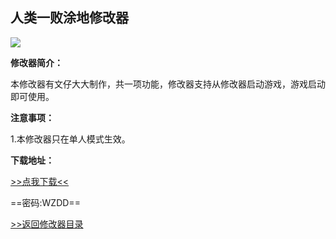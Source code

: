 ## 人类一败涂地修改器

![](/images/Human.png)

**修改器简介：**

本修改器有文仔大大制作，共一项功能，修改器支持从修改器启动游戏，游戏启动即可使用。

**注意事项：**

1.本修改器只在单人模式生效。

**下载地址：**

[>>点我下载<<](https://rcspojie.lanzoue.com/b028i348j)

==密码:WZDD==



[>>返回修改器目录](/GameTrainer/README)